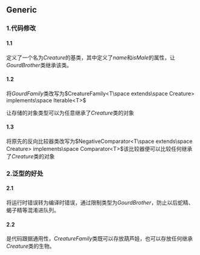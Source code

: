 ## Generic

### 1.代码修改

#### 1.1

定义了一个名为$Creature$的基类，其中定义了$name$和$isMale$的属性，让$GourdBrother$类继承该类。

#### 1.2

将$GourdFamily$类改写为$CreatureFamily<T\space extends\space Creature> implements\space Iterable<T>$

让存储的对象类型可以为任意继承了$Creature$类的对象

#### 1.3

将原先的反向比较器类改写为$NegativeComparator<T\space extends\space Creature> implements\space Comparator<T>$该比较器便可以比较任何继承了$Creature$类的对象

### 2.泛型的好处

#### 2.1

将运行时错误转为编译时错误，通过限制类型为$GourdBrother$，防止以后蛇精、蝎子精等混淆进队列。

#### 2.2

是代码跟据通用性，$CreatureFamily$类既可以存放葫芦娃，也可以存放任何继承$Creature$类的生物。